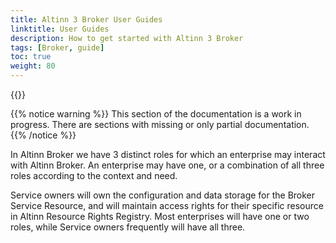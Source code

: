 ```yaml
---
title: Altinn 3 Broker User Guides
linktitle: User Guides
description: How to get started with Altinn 3 Broker
tags: [Broker, guide]
toc: true
weight: 80
---
```


{{<children />}}


{{% notice warning  %}}
This section of the documentation is a work in progress. 
There are sections with missing or only partial documentation.
{{% /notice %}}

In Altinn Broker we have 3 distinct roles for which an enterprise may interact with Altinn Broker.
An enterprise may have one, or a combination of all three roles according to the context and need.

Service owners will own the configuration and data storage for the Broker Service Resource, and will maintain access rights for their specific resource in Altinn Resource Rights Registry.
Most enterprises will have one or two roles, while Service owners frequently will have all three.
